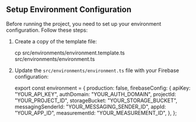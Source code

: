 ## Setup Environment Configuration

Before running the project, you need to set up your environment configuration. Follow these steps:

1. Create a copy of the template file:

   cp src/environments/environment.template.ts src/environments/environment.ts

2. Update the `src/environments/environment.ts` file with your Firebase configuration:

   export const environment = {
   production: false,
   firebaseConfig: {
   apiKey: "YOUR_API_KEY",
   authDomain: "YOUR_AUTH_DOMAIN",
   projectId: "YOUR_PROJECT_ID",
   storageBucket: "YOUR_STORAGE_BUCKET",
   messagingSenderId: "YOUR_MESSAGING_SENDER_ID",
   appId: "YOUR_APP_ID",
   measurementId: "YOUR_MEASUREMENT_ID",
   },
   };
